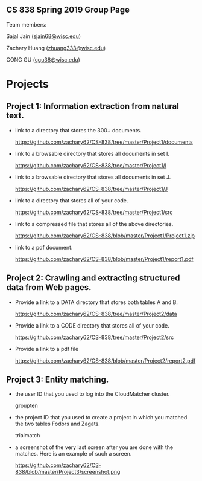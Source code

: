 ## CS 838 Spring 2019 Group Page

Team members:

Sajal Jain (sjain68@wisc.edu)

Zachary Huang (zhuang333@wisc.edu)

CONG GU (cgu38@wisc.edu)

# Projects

## Project 1: Information extraction from natural text.

- link to a directory that stores the 300+ documents. 

  https://github.com/zachary62/CS-838/tree/master/Project1/documents

- link to a browsable directory that stores all documents in set I.

  https://github.com/zachary62/CS-838/tree/master/Project1/I

- link to a browsable directory that stores all documents in set J.

  https://github.com/zachary62/CS-838/tree/master/Project1/J

- link to a directory that stores all of your code.

  https://github.com/zachary62/CS-838/tree/master/Project1/src

- link to a compressed file that stores all of the above directories. 

  https://github.com/zachary62/CS-838/blob/master/Project1/Project1.zip
  
- link to a pdf document.

  https://github.com/zachary62/CS-838/blob/master/Project1/report1.pdf

## Project 2: Crawling and extracting structured data from Web pages.

- Provide a link to a DATA directory that stores both tables A and B. 

  https://github.com/zachary62/CS-838/tree/master/Project2/data
  
- Provide a link to a CODE directory that stores all of your code.  

  https://github.com/zachary62/CS-838/tree/master/Project2/src
  
- Provide a link to a pdf file 

  https://github.com/zachary62/CS-838/blob/master/Project2/report2.pdf
  
## Project 3: Entity matching.

-  the user ID that you used to log into the CloudMatcher cluster. 
    
   groupten
    
-  the project ID that you used to create a project in which you matched the two tables Fodors and Zagats. 

   trialmatch
    
-  a screenshot of the very last screen after you are done with the matches. Here is an example of such a screen. 

   https://github.com/zachary62/CS-838/blob/master/Project3/screenshot.png
